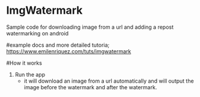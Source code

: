 # ImgWatermark
Sample code for downloading image from a url and adding a repost  watermarking on android

#example docs and more detailed tutoria;
https://www.emilenriquez.com/tuts/imgwatermark

#How it works
1. Run the app
   - it will download an image from a url automatically and will output the image before the watermark and after the watermark.

